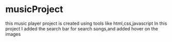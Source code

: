 # musicProject
this music player project is created using tools like html,css,javascript
In this project I added the search bar for search songs,and added hover on the images
